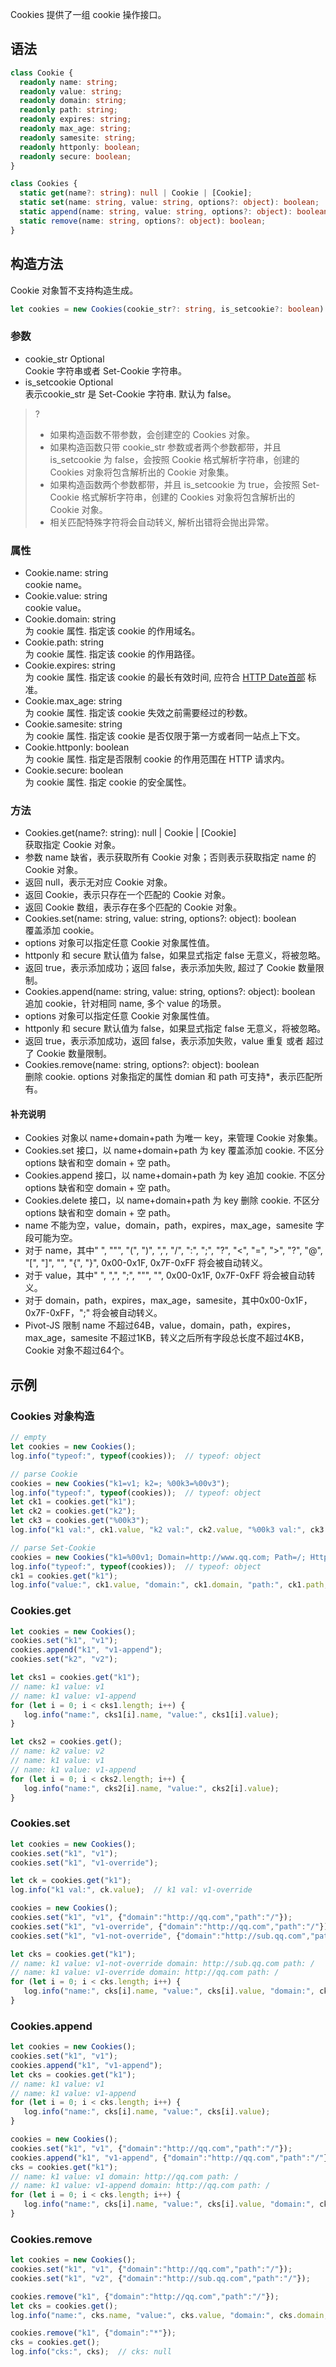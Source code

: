 Cookies 提供了一组 cookie 操作接口。

## 语法
```typescript
class Cookie {
  readonly name: string;
  readonly value: string;
  readonly domain: string;
  readonly path: string;
  readonly expires: string;
  readonly max_age: string;
  readonly samesite: string;
  readonly httponly: boolean;
  readonly secure: boolean;
}

class Cookies {
  static get(name?: string): null | Cookie | [Cookie];
  static set(name: string, value: string, options?: object): boolean;
  static append(name: string, value: string, options?: object): boolean;
  static remove(name: string, options?: object): boolean;
}
```

## 构造方法
Cookie 对象暂不支持构造生成。
```typescript
let cookies = new Cookies(cookie_str?: string, is_setcookie?: boolean)
```

### 参数
- cookie_str Optional<br>Cookie 字符串或者 Set-Cookie 字符串。
- is_setcookie Optional<br>表示cookie_str 是 Set-Cookie 字符串. 默认为 false。

>?
>- 如果构造函数不带参数，会创建空的 Cookies 对象。
>- 如果构造函数只带 cookie_str 参数或者两个参数都带，并且 is_setcookie 为 false，会按照 Cookie 格式解析字符串，创建的 Cookies 对象将包含解析出的 Cookie 对象集。
>- 如果构造函数两个参数都带，并且 is_setcookie 为 true，会按照 Set-Cookie 格式解析字符串，创建的 Cookies 对象将包含解析出的 Cookie 对象。
>- 相关匹配特殊字符将会自动转义, 解析出错将会抛出异常。

### 属性
- Cookie.name: string<br>cookie name。
- Cookie.value: string<br>cookie value。
- Cookie.domain: string<br>为 cookie 属性. 指定该 cookie 的作用域名。
- Cookie.path: string<br>为 cookie 属性. 指定该 cookie 的作用路径。
- Cookie.expires: string<br>为 cookie 属性. 指定该 cookie 的最长有效时间, 应符合 [HTTP Date首部](https://developer.mozilla.org/zh-CN/docs/Web/HTTP/Headers/Date) 标准。
- Cookie.max_age: string<br>为 cookie 属性. 指定该 cookie 失效之前需要经过的秒数。
- Cookie.samesite: string<br>为 cookie 属性. 指定该 cookie 是否仅限于第一方或者同一站点上下文。
- Cookie.httponly: boolean<br>为 cookie 属性. 指定是否限制 cookie 的作用范围在 HTTP 请求内。
- Cookie.secure: boolean<br>为 cookie 属性. 指定 cookie 的安全属性。

### 方法
- Cookies.get(name?: string): null | Cookie | [Cookie]<br>获取指定 Cookie 对象。
 - 参数 name 缺省，表示获取所有 Cookie 对象；否则表示获取指定 name 的 Cookie 对象。
 - 返回 null，表示无对应 Cookie 对象。
 - 返回 Cookie，表示只存在一个匹配的 Cookie 对象。
 - 返回 Cookie 数组，表示存在多个匹配的 Cookie 对象。
- Cookies.set(name: string, value: string, options?: object): boolean<br>覆盖添加 cookie。 
 - options 对象可以指定任意 Cookie 对象属性值。 
 - httponly 和 secure 默认值为 false，如果显式指定 false 无意义，将被忽略。
 - 返回 true，表示添加成功；返回 false，表示添加失败, 超过了 Cookie 数量限制。
- Cookies.append(name: string, value: string, options?: object): boolean<br>追加 cookie，针对相同 name, 多个 value 的场景。
 - options 对象可以指定任意 Cookie 对象属性值。
 - httponly 和 secure 默认值为 false，如果显式指定 false 无意义，将被忽略。
 - 返回 true，表示添加成功，返回 false，表示添加失败，value 重复 或者 超过了 Cookie 数量限制。
- Cookies.remove(name: string, options?: object): boolean<br>删除 cookie. options 对象指定的属性 domian 和 path 可支持*，表示匹配所有。

#### 补充说明
- Cookies 对象以 name+domain+path 为唯一 key，来管理 Cookie 对象集。
- Cookies.set 接口，以 name+domain+path 为 key 覆盖添加 cookie. 不区分 options 缺省和空 domain + 空 path。
- Cookies.append 接口，以 name+domain+path 为 key 追加 cookie. 不区分 options 缺省和空 domain + 空 path。
- Cookies.delete 接口，以 name+domain+path 为 key 删除 cookie. 不区分 options 缺省和空 domain + 空 path。
- name 不能为空，value，domain，path，expires，max_age，samesite 字段可能为空。
- 对于 name，其中" ", """, "(", ")", ",", "/", ":", ";", "?", "<", "=", ">", "?", "@", "[", "]", "\", "{", "}", 0x00-0x1F, 0x7F-0xFF 将会被自动转义。
- 对于 value，其中" ", ",", ";", """, "\", 0x00-0x1F, 0x7F-0xFF 将会被自动转义。
- 对于 domain，path，expires，max_age，samesite，其中0x00-0x1F，0x7F-0xFF，";" 将会被自动转义。
- Pivot-JS 限制 name 不超过64B，value，domain，path，expires，max_age，samesite 不超过1KB，转义之后所有字段总长度不超过4KB，Cookie 对象不超过64个。


## 示例
### Cookies 对象构造
```js
// empty
let cookies = new Cookies();
log.info("typeof:", typeof(cookies));  // typeof: object

// parse Cookie
cookies = new Cookies("k1=v1; k2=; %00k3=%00v3");
log.info("typeof:", typeof(cookies));  // typeof: object
let ck1 = cookies.get("k1");
let ck2 = cookies.get("k2");
let ck3 = cookies.get("%00k3");
log.info("k1 val:", ck1.value, "k2 val:", ck2.value, "%00k3 val:", ck3.value);  // k1 val: v1 k2 val:  %00k3 val: %00v3

// parse Set-Cookie
cookies = new Cookies("k1=%00v1; Domain=http://www.qq.com; Path=/; HttpOnly", true);
log.info("typeof:", typeof(cookies));  // typeof: object
ck1 = cookies.get("k1");
log.info("value:", ck1.value, "domain:", ck1.domain, "path:", ck1.path, "httponly:", ck1.httponly);  // value: %00v1 domain: http://www.qq.com path: / httponly: true
```

### Cookies.get

```js
let cookies = new Cookies();
cookies.set("k1", "v1");
cookies.append("k1", "v1-append");
cookies.set("k2", "v2");

let cks1 = cookies.get("k1");
// name: k1 value: v1
// name: k1 value: v1-append
for (let i = 0; i < cks1.length; i++) {
   log.info("name:", cks1[i].name, "value:", cks1[i].value);
}

let cks2 = cookies.get();
// name: k2 value: v2
// name: k1 value: v1
// name: k1 value: v1-append
for (let i = 0; i < cks2.length; i++) {
   log.info("name:", cks2[i].name, "value:", cks2[i].value);
}
```

### Cookies.set

```js
let cookies = new Cookies();
cookies.set("k1", "v1");
cookies.set("k1", "v1-override");

let ck = cookies.get("k1");
log.info("k1 val:", ck.value);  // k1 val: v1-override

cookies = new Cookies();
cookies.set("k1", "v1", {"domain":"http://qq.com","path":"/"});
cookies.set("k1", "v1-override", {"domain":"http://qq.com","path":"/"});
cookies.set("k1", "v1-not-override", {"domain":"http://sub.qq.com","path":"/"});

let cks = cookies.get("k1");
// name: k1 value: v1-not-override domain: http://sub.qq.com path: /
// name: k1 value: v1-override domain: http://qq.com path: /
for (let i = 0; i < cks.length; i++) {
   log.info("name:", cks[i].name, "value:", cks[i].value, "domain:", cks[i].domain, "path:", cks[i].path);
}
```

### Cookies.append

```js
let cookies = new Cookies();
cookies.set("k1", "v1");
cookies.append("k1", "v1-append");
let cks = cookies.get("k1");
// name: k1 value: v1
// name: k1 value: v1-append
for (let i = 0; i < cks.length; i++) {
   log.info("name:", cks[i].name, "value:", cks[i].value);
}

cookies = new Cookies();
cookies.set("k1", "v1", {"domain":"http://qq.com","path":"/"});
cookies.append("k1", "v1-append", {"domain":"http://qq.com","path":"/"});
cks = cookies.get("k1");
// name: k1 value: v1 domain: http://qq.com path: /
// name: k1 value: v1-append domain: http://qq.com path: /
for (let i = 0; i < cks.length; i++) {
   log.info("name:", cks[i].name, "value:", cks[i].value, "domain:", cks[i].domain, "path:", cks[i].path);
}
```

### Cookies.remove

```js
let cookies = new Cookies();
cookies.set("k1", "v1", {"domain":"http://qq.com","path":"/"});
cookies.set("k1", "v2", {"domain":"http://sub.qq.com","path":"/"});

cookies.remove("k1", {"domain":"http://qq.com","path":"/"});
let cks = cookies.get();
log.info("name:", cks.name, "value:", cks.value, "domain:", cks.domain, "path:", cks.path);  // name: k1 value: v2 domain: http://sub.qq.com path: /

cookies.remove("k1", {"domain":"*"});
cks = cookies.get();
log.info("cks:", cks);  // cks: null
```
